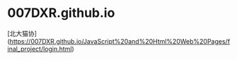 # 007DXR.github.io
[北大猫协] (https://007DXR.github.io/JavaScript%20and%20Html%20Web%20Pages/final_project/login.html)

